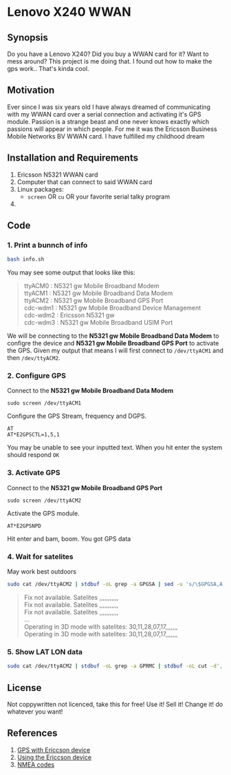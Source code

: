 # Lenovo X240 WWAN

## Synopsis

Do you have a Lenovo X240? Did you buy a WWAN card for it? Want to mess around? This project is me doing that. I found out how to make the gps work.. That's kinda cool.

## Motivation

Ever since I was six years old I have always dreamed of communicating with my WWAN card over a serial connection and activating it's GPS module. Passion is a strange beast and one never knows exactly which passions will appear in which people. For me it was the Ericsson Business Mobile Networks BV WWAN card. I have fulfilled my childhood dream

## Installation and Requirements

1. Ericsson N5321 WWAN card
2. Computer that can connect to said WWAN card
3. Linux packages:
	- ```screen``` OR ```cu``` OR your favorite serial talky program
4. 

## Code

### 1. Print a bunnch of info
```bash
bash info.sh
```
You may see some output that looks like this:    
> ttyACM0 : N5321 gw Mobile Broadband Modem  
> ttyACM1 : N5321 gw Mobile Broadband Data Modem  
> ttyACM2 : N5321 gw Mobile Broadband GPS Port  
> cdc-wdm1 : N5321 gw Mobile Broadband Device Management  
> cdc-wdm2 : Ericsson N5321 gw  
> cdc-wdm3 : N5321 gw Mobile Broadband USIM Port  

We will be connecting to the **N5321 gw Mobile Broadband Data Modem** to configre the device and **N5321 gw Mobile Broadband GPS Port** to activate the GPS. Given my output that means I will first connect to ```/dev/ttyACM1``` and then ```/dev/ttyACM2```.

### 2. Configure GPS
Connect to the **N5321 gw Mobile Broadband Data Modem**
```
sudo screen /dev/ttyACM1
```
Configure the GPS Stream, frequency and DGPS.
```
AT
AT*E2GPSCTL=1,5,1
```
You may be unable to see your inputted text. When you hit enter the system should respond ```OK```

### 3. Activate GPS
Connect to the **N5321 gw Mobile Broadband GPS Port**
```
sudo screen /dev/ttyACM2
```
Activate the GPS module.
```
AT*E2GPSNPD
```
Hit enter and bam, boom. You got GPS data

### 4. Wait for satelites
May work best outdoors
```bash
sudo cat /dev/ttyACM2 | stdbuf -oL grep -a GPGSA | sed -u 's/\$GPGSA,A,3,/Operating in 3D mode with satelites:\t/; s/\$GPGSA,A,2,/Operating in 2D mode with satelites:\t/; s/\$GPGSA,A,1,/Fix not available. Satelites\t/' | cut -d',' -f 1-12
```
> Fix not available. Satelites	,,,,,,,,,,,  
> Fix not available. Satelites	,,,,,,,,,,,  
> Fix not available. Satelites	,,,,,,,,,,,  
> ...  
> Operating in 3D mode with satelites:	30,11,28,07,17,,,,,,,  
> Operating in 3D mode with satelites:	30,11,28,07,17,,,,,,,  


### 5. Show LAT LON data
```bash
sudo cat /dev/ttyACM2 | stdbuf -oL grep -a GPRMC | stdbuf -oL cut -d',' -f 4-7 | stdbuf -oL tr ',' '\t' | awk '{printf("%.8f %s -%.8f %s\n",$1/100,$2,$3/100,$4)}'
```

## License

Not coppywritten not licenced, take this for free! Use it! Sell it! Change it! do whatever you want!

## References
 1. [GPS with Ericcson device](http://www.thinkwiki.org/wiki/Ericsson_H5321_gw_Mobile_Broadband_Module#gpsd)  
 2. [Using the Ericcson device](http://www.thinkwiki.org/wiki/Ericsson_F3507g_Mobile_Broadband_Module#Using_the_card_as_a_GPS_receiver)  
 3. [NMEA codes](http://aprs.gids.nl/nmea/#gsa)  
